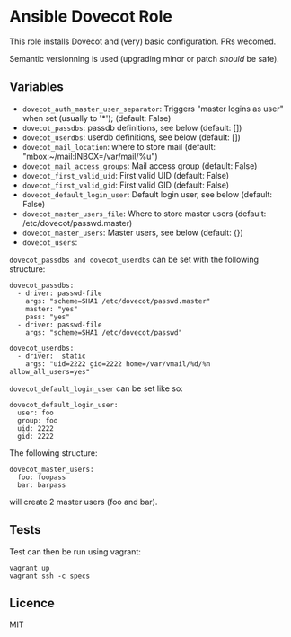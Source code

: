 Ansible Dovecot Role
====================

This role installs Dovecot and (very) basic configuration. PRs wecomed.

Semantic versionning is used (upgrading minor or patch *should* be safe).

Variables
---------

- `dovecot_auth_master_user_separator`: Triggers "master logins as user" when set (usually to '*'); (default: False)
- `dovecot_passdbs`: passdb definitions, see below (default: [])
- `dovecot_userdbs`: userdb definitions, see below (default: [])
- `dovecot_mail_location`: where to store mail (default: "mbox:~/mail:INBOX=/var/mail/%u")
- `dovecot_mail_access_groups`: Mail access group (default: False)
- `dovecot_first_valid_uid`: First valid UID (default: False)
- `dovecot_first_valid_gid`: First valid GID (default: False)
- `dovecot_default_login_user`: Default login user, see below (default: False)
- `dovecot_master_users_file`: Where to store master users (default: /etc/dovecot/passwd.master)
- `dovecot_master_users`: Master users, see below (default: {})
- `dovecot_users`:

`dovecot_passdbs and dovecot_userdbs` can be set with the following structure:

```
dovecot_passdbs:
  - driver: passwd-file
    args: "scheme=SHA1 /etc/dovecot/passwd.master"
    master: "yes"
    pass: "yes"
  - driver: passwd-file
    args: "scheme=SHA1 /etc/dovecot/passwd"

dovecot_userdbs:
  - driver:  static
    args: "uid=2222 gid=2222 home=/var/vmail/%d/%n allow_all_users=yes"
```

`dovecot_default_login_user` can be set like so:

```
dovecot_default_login_user:
  user: foo
  group: foo
  uid: 2222
  gid: 2222 
```

The following structure:

```
dovecot_master_users:
  foo: foopass
  bar: barpass
```
will create 2 master users (foo and bar).

Tests
-----

Test can then be run using vagrant:

```
vagrant up
vagrant ssh -c specs
```

Licence
-------

MIT
